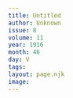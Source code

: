 ```yaml
---
title: Untitled
author: Unknown
issue: 8
volume: 11
year: 1916
month: 46
day: V
tags:
layout: page.njk
image:
---
```


